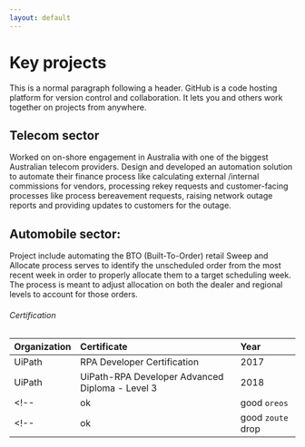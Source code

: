 ```yaml
---
layout: default
---
```


<!--Text can be **bold**, _italic_, or ~~strikethrough~~.

[Link to another page](./another-page.html).

There should be whitespace between paragraphs.

There should be whitespace between paragraphs. We recommend including a README, or a file with information about your project.-->

# Key projects


This is a normal paragraph following a header. GitHub is a code hosting platform for version control and collaboration. It lets you and others work together on projects from anywhere.

## Telecom sector 

Worked on on-shore engagement in Australia with one of the biggest Australian telecom providers. Design and developed an automation solution to automate their finance process like calculating external /internal commissions for vendors, processing rekey requests  and customer-facing processes like process bereavement requests, raising network outage reports and providing updates to customers for the outage.

## Automobile sector:

Project include automating the BTO (Built-To-Order) retail Sweep and Allocate process serves to identify the unscheduled order from the most recent week in order to properly allocate them to a target scheduling week. The process is meant to adjust allocation on both the dealer and regional levels to account for those orders.
<!--
### Header 3

```js
// Javascript code with syntax highlighting.
var fun = function lang(l) {
  dateformat.i18n = require('./lang/' + l)
  return true;
}
```

```ruby
# Ruby code with syntax highlighting
GitHubPages::Dependencies.gems.each do |gem, version|
  s.add_dependency(gem, "= #{version}")
end
```

#### Header 4

*   This is an unordered list following a header.
*   This is an unordered list following a header.
*   This is an unordered list following a header.

##### Header 5

1.  This is an ordered list following a header.
2.  This is an ordered list following a header.
3.  This is an ordered list following a header.
-->
###### Certification

| Organization        | Certificate          | Year |
|:-------------|:------------------|:------|
| UiPath           | RPA Developer Certification | 2017  |
| UiPath | UiPath-RPA Developer Advanced Diploma - Level 3   | 2018  | 
<!--| ok           | good `oreos`      | hmm   |-->
<!--| ok           | good `zoute` drop | yumm  | -->
<!--
### There's a horizontal rule below this.

* * *

### Here is an unordered list:

*   Item foo
*   Item bar
*   Item baz
*   Item zip

### And an ordered list:

1.  Item one
1.  Item two
1.  Item three
1.  Item four

### And a nested list:

- level 1 item
  - level 2 item
  - level 2 item
    - level 3 item
    - level 3 item
- level 1 item
  - level 2 item
  - level 2 item
  - level 2 item
- level 1 item
  - level 2 item
  - level 2 item
- level 1 item

### Small image

![Octocat](https://github.githubassets.com/images/icons/emoji/octocat.png)

### Large image

![Branching](https://guides.github.com/activities/hello-world/branching.png)


### Definition lists can be used with HTML syntax.

<dl>
<dt>Name</dt>
<dd>Godzilla</dd>
<dt>Born</dt>
<dd>1952</dd>
<dt>Birthplace</dt>
<dd>Japan</dd>
<dt>Color</dt>
<dd>Green</dd>
</dl>

```
Long, single-line code blocks should not wrap. They should horizontally scroll if they are too long. This line should be long enough to demonstrate this.
```

```
The final element.
```
-->
